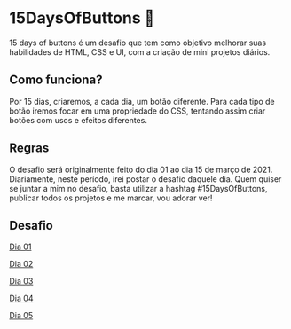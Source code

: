 # 15DaysOfButtons 🚀

15 days of buttons é um desafio que tem como objetivo melhorar suas habilidades de HTML, CSS e UI, com a criação de mini projetos diários.

## Como funciona?

Por 15 dias, criaremos, a cada dia, um botão diferente. Para cada tipo de botão iremos focar em uma propriedade do CSS, tentando assim criar botões com usos e efeitos diferentes.

## Regras

O desafio será originalmente feito do dia 01 ao dia 15 de março de 2021. Diariamente, neste período, irei postar o desafio daquele dia. 
Quem quiser se juntar a mim no desafio, basta utilizar a hashtag #15DaysOfButtons, publicar todos os projetos e me marcar, vou adorar ver!


## Desafio

[Dia 01](https://github.com/juligaioso/15DaysOfButtons/tree/main/Desafio/Dia%2001)

[Dia 02](https://github.com/juligaioso/15DaysOfButtons/tree/main/Desafio/Dia%2002)

[Dia 03](https://github.com/juligaioso/15DaysOfButtons/tree/main/Desafio/Dia%2003)

[Dia 04](https://github.com/juligaioso/15DaysOfButtons/tree/main/Desafio/Dia%2004)

[Dia 05](https://github.com/juligaioso/15DaysOfButtons/tree/main/Desafio/Dia%2005)
